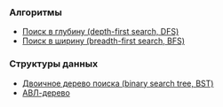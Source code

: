 ### Алгоритмы
- [Поиск в глубину (depth-first search, DFS)](Algorithms/Depth-first%20search)
- [Поиск в ширину (breadth-first search, BFS)](Algorithms/Breadth-first%20search)

### Структуры данных
- [Двоичное дерево поиска (binary search tree, BST)](Data%20structures/BST)
- [АВЛ-дерево](Data%20structures/AVL)
